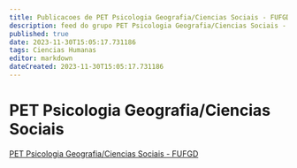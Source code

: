 ```yaml
---
title: Publicacoes de PET Psicologia Geografia/Ciencias Sociais - FUFGD 
description: feed do grupo PET Psicologia Geografia/Ciencias Sociais - FUFGD
published: true
date: 2023-11-30T15:05:17.731186
tags: Ciencias Humanas
editor: markdown
dateCreated: 2023-11-30T15:05:17.731186
---
```


# PET Psicologia Geografia/Ciencias Sociais
[PET Psicologia Geografia/Ciencias Sociais - FUFGD](/grupo/156PETPsicologiaGeografiaCienciasSociaisFUFGD)